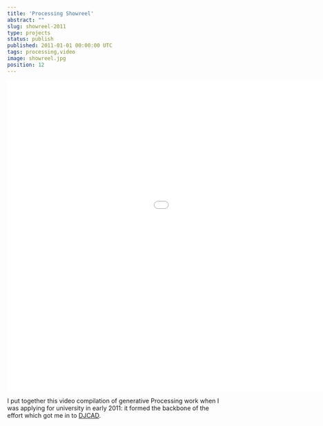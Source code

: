 ```yaml
---
title: 'Processing Showreel'
abstract: ""
slug: showreel-2011
type: projects
status: publish
published: 2011-01-01 00:00:00 UTC
tags: processing,video
image: showreel.jpg
position: 12
---
```


<iframe class="ql-video" allowfullscreen="true" src="//player.vimeo.com/video/19745219?title=0&amp;byline=0&amp;portrait=0" width="1280" height="720" frameborder="0"></iframe>

I put together this video compilation of generative Processing work when
I was applying for university in early 2011: it formed the backbone of
the effort which got me in to [DJCAD][1].



[1]: https://www.dundee.ac.uk/djcad/
